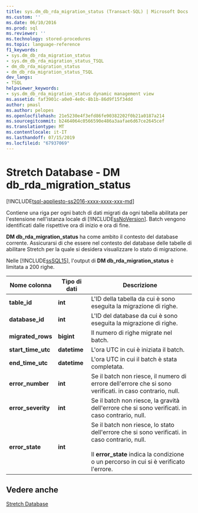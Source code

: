 ```yaml
---
title: sys.dm_db_rda_migration_status (Transact-SQL) | Microsoft Docs
ms.custom: ''
ms.date: 06/10/2016
ms.prod: sql
ms.reviewer: ''
ms.technology: stored-procedures
ms.topic: language-reference
f1_keywords:
- sys.dm_db_rda_migration_status
- sys.dm_db_rda_migration_status_TSQL
- dm_db_rda_migration_status
- dm_db_rda_migration_status_TSQL
dev_langs:
- TSQL
helpviewer_keywords:
- sys.dm_db_rda_migration_status dynamic management view
ms.assetid: faf3901c-a0e0-4e0c-8b1b-86d9f15f34dd
author: pmasl
ms.author: pelopes
ms.openlocfilehash: 21e5230e4f3efd86fe90382202f0b21a0187a214
ms.sourcegitcommit: b2464064c0566590e486a3aafae6d67ce2645cef
ms.translationtype: MT
ms.contentlocale: it-IT
ms.lasthandoff: 07/15/2019
ms.locfileid: "67937069"
---
```

# <a name="stretch-database---sysdmdbrdamigrationstatus"></a>Stretch Database - DM db_rda_migration_status
[!INCLUDE[tsql-appliesto-ss2016-xxxx-xxxx-xxx-md](../../includes/tsql-appliesto-ss2016-xxxx-xxxx-xxx-md.md)]

  Contiene una riga per ogni batch di dati migrati da ogni tabella abilitata per l'estensione nell'istanza locale di [!INCLUDE[ssNoVersion](../../includes/ssnoversion-md.md)]. Batch vengono identificati dalle rispettive ora di inizio e ora di fine.  
  
 **DM db_rda_migration_status** ha come ambito il contesto del database corrente. Assicurarsi di che essere nel contesto del database delle tabelle di abilitare Stretch per la quale si desidera visualizzare lo stato di migrazione.  
  
 Nelle [!INCLUDE[ssSQL15](../../includes/sssql15-md.md)], l'output di **DM db_rda_migration_status** è limitata a 200 righe.  
  
|Nome colonna|Tipo di dati|Descrizione|  
|-----------------|---------------|-----------------|  
|**table_id**|**int**|L'ID della tabella da cui è sono eseguita la migrazione di righe.|  
|**database_id**|**int**|L'ID del database da cui è sono eseguita la migrazione di righe.|  
|**migrated_rows**|**bigint**|Il numero di righe migrate nel batch.|  
|**start_time_utc**|**datetime**|L'ora UTC in cui è iniziata il batch.|  
|**end_time_utc**|**datetime**|L'ora UTC in cui il batch è stata completata.|  
|**error_number**|**int**|Se il batch non riesce, il numero di errore dell'errore che si sono verificati. in caso contrario, null.|  
|**error_severity**|**int**|Se il batch non riesce, la gravità dell'errore che si sono verificati. in caso contrario, null.|  
|**error_state**|**int**|Se il batch non riesce, lo stato dell'errore che si sono verificati. in caso contrario, null.<br /><br /> Il **error_state** indica la condizione o un percorso in cui si è verificato l'errore.|  
  
## <a name="see-also"></a>Vedere anche  
 [Stretch Database](../../sql-server/stretch-database/stretch-database.md)  
  
  
